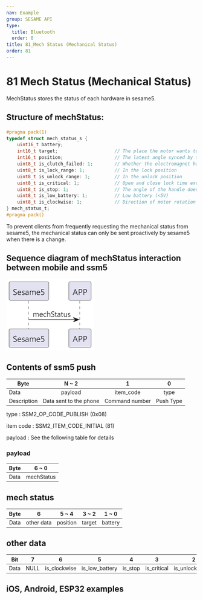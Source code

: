 ```yaml
---
nav: Example
group: SESAME API
type:
  title: Bluetooth
  order: 0
title: 81_Mech Status (Mechanical Status)
order: 81
---
```


# 81 Mech Status (Mechanical Status)

MechStatus stores the status of each hardware in sesame5.

## Structure of mechStatus:

```c
#pragma pack(1)
typedef struct mech_status_s {
    uint16_t battery;
    int16_t target;                     // The place the motor wants to reach
    int16_t position;                   // The latest angle synced by the sensor
    uint8_t is_clutch_failed: 1;        // Whether the electromagnet has succeeded (not used)
    uint8_t is_lock_range: 1;           // In the lock position
    uint8_t is_unlock_range: 1;         // In the unlock position
    uint8_t is_critical: 1;             // Open and close lock time exceeded, motor stops
    uint8_t is_stop: 1;                 // The angle of the handle does not change
    uint8_t is_low_battery: 1;          // Low battery (<5V)
    uint8_t is_clockwise: 1;            // Direction of motor rotation
} mech_status_t;
#pragma pack()
```

To prevent clients from frequently requesting the mechanical status from sesame5, the mechanical status can only be sent proactively by sesame5 when there is a change.

## Sequence diagram of mechStatus interaction between mobile and ssm5 

<p align="left" >
  <img src="./src/mechStatus/SSM5_to_APP.png" alt="" title="">
</p>

## Contents of ssm5 push

| Byte |     N ~ 2      |     1     |    0     |
| ---- | :------------: | :-------: | :------: |
| Data |    payload     | item_code |   type   |
| Description | Data sent to the phone | Command number  | Push Type |

type : SSM2_OP_CODE_PUBLISH (0x08)

item code : SSM2_ITEM_CODE_INITIAL (81)

payload : See the following table for details

### payload

| Byte |   6 ~ 0    |
| ---- | :--------: |
| Data | mechStatus |

## mech status

| Byte |     6      |  5 ~ 4   | 3 ~ 2  |  1 ~ 0  |
| :--: | :--------: | :------: | :----: | :-----: |
| Data | other data | position | target | battery |

## other data

| Bit  |  7   |      6       |       5        |    4    |      3      |        2        |       1       |        0         |
| :--: | :--: | :----------: | :------------: | :-----: | :---------: | :-------------: | :-----------: | :--------------: |
| Data | NULL | is_clockwise | is_low_battery | is_stop | is_critical | is_unlock_range | is_lock_range | is_clutch_failed |

## iOS, Android, ESP32 examples

<CustomBashOSPlatformMechStatus ios='true' android='true'  esp32='true'/>